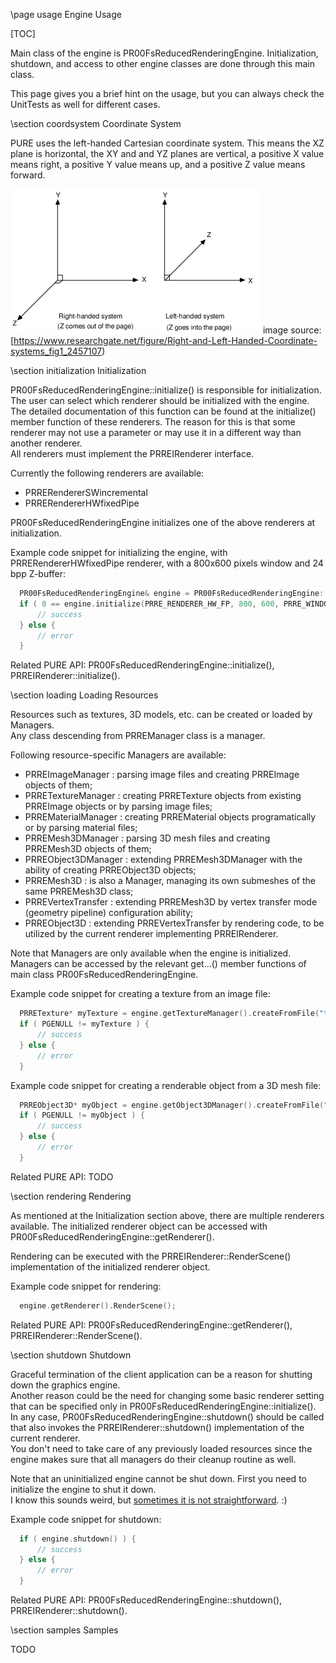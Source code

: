 \page usage Engine Usage

[TOC]

Main class of the engine is PR00FsReducedRenderingEngine. Initialization, shutdown, and access to other engine classes are done through this main class.

This page gives you a brief hint on the usage, but you can always check the UnitTests as well for different cases.  

\section coordsystem Coordinate System

PURE uses the left-handed Cartesian coordinate system. This means the XZ plane is horizontal, the XY and and YZ planes are vertical, a positive X value means right, a positive Y value means up, and a positive Z value means forward.

![](img_common/Right-and-Left-Handed-Coordinate-systems.png)
image source: [https://www.researchgate.net/figure/Right-and-Left-Handed-Coordinate-systems_fig1_2457107)

\section initialization Initialization

PR00FsReducedRenderingEngine::initialize() is responsible for initialization.  
The user can select which renderer should be initialized with the engine.  
The detailed documentation of this function can be found at the initialize() member function of these renderers. The reason for this is that some renderer may not use a parameter or may use it in a different way than another renderer.  
All renderers must implement the PRREIRenderer interface.

Currently the following renderers are available:  
 - PRRERendererSWincremental
 - PRRERendererHWfixedPipe

PR00FsReducedRenderingEngine initializes one of the above renderers at initialization.  

Example code snippet for initializing the engine, with PRRERendererHWfixedPipe renderer, with a 800x600 pixels window and 24 bpp Z-buffer:

```.cpp
  PR00FsReducedRenderingEngine& engine = PR00FsReducedRenderingEngine::createAndGet();
  if ( 0 == engine.initialize(PRRE_RENDERER_HW_FP, 800, 600, PRRE_WINDOWED, 0, 32, 24, 0, 0) ) {
      // success
  } else {
      // error
  }
```

Related PURE API: PR00FsReducedRenderingEngine::initialize(), PRREIRenderer::initialize().  

\section loading Loading Resources

Resources such as textures, 3D models, etc. can be created or loaded by Managers.  
Any class descending from PRREManager class is a manager.

Following resource-specific Managers are available:  
 - PRREImageManager : parsing image files and creating PRREImage objects of them;
 - PRRETextureManager : creating PRRETexture objects from existing PRREImage objects or by parsing image files;
 - PRREMaterialManager : creating PRREMaterial objects programatically or by parsing material files;
 - PRREMesh3DManager : parsing 3D mesh files and creating PRREMesh3D objects of them;
 - PRREObject3DManager : extending PRREMesh3DManager with the ability of creating PRREObject3D objects;
 - PRREMesh3D : is also a Manager, managing its own submeshes of the same PRREMesh3D class;
 - PRREVertexTransfer : extending PRREMesh3D by vertex transfer mode (geometry pipeline) configuration ability;
 - PRREObject3D : extending PRREVertexTransfer by rendering code, to be utilized by the current renderer implementing PRREIRenderer.

Note that Managers are only available when the engine is initialized.  
Managers can be accessed by the relevant get...() member functions of main class PR00FsReducedRenderingEngine.

Example code snippet for creating a texture from an image file:

```.cpp
  PRRETexture* myTexture = engine.getTextureManager().createFromFile("texture.bmp");
  if ( PGENULL != myTexture ) {
      // success
  } else {
      // error
  }
```

Example code snippet for creating a renderable object from a 3D mesh file:

```.cpp
  PRREObject3D* myObject = engine.getObject3DManager().createFromFile("mesh.obj");
  if ( PGENULL != myObject ) {
      // success
  } else {
      // error
  }
```

Related PURE API: TODO  

\section rendering Rendering

As mentioned at the Initialization section above, there are multiple renderers available. 
The initialized renderer object can be accessed with PR00FsReducedRenderingEngine::getRenderer().

Rendering can be executed with the PRREIRenderer::RenderScene() implementation of the initialized renderer object.

Example code snippet for rendering:

```.cpp
  engine.getRenderer().RenderScene(); 
```

Related PURE API: PR00FsReducedRenderingEngine::getRenderer(), PRREIRenderer::RenderScene().  

\section shutdown Shutdown

Graceful termination of the client application can be a reason for shutting down the graphics engine.  
Another reason could be the need for changing some basic renderer setting that can be specified only in PR00FsReducedRenderingEngine::initialize().  
In any case, PR00FsReducedRenderingEngine::shutdown() should be called that also invokes the PRREIRenderer::shutdown() implementation of the current renderer.  
You don't need to take care of any previously loaded resources since the engine makes sure that all managers do their cleanup routine as well.

Note that an uninitialized engine cannot be shut down. First you need to initialize the engine to shut it down.  
I know this sounds weird, but [sometimes it is not straightforward](https://i.imgur.com/CWfyFbB.jpg). :)

Example code snippet for shutdown:

```.cpp
  if ( engine.shutdown() ) {
      // success
  } else {
      // error
  } 
```

Related PURE API: PR00FsReducedRenderingEngine::shutdown(), PRREIRenderer::shutdown().


\section samples Samples

TODO